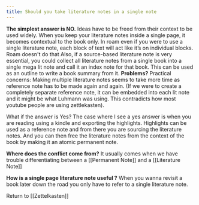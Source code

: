 ```yaml
---
title: Should you take literature notes in a single note
---
```

 **The simplest answer is NO.**
Ideas have to be freed from their context to be used widely.
When you keep your literature notes inside a single page, it becomes contextual to the book only.
In roam even if you were to use a single literature note, each block of text will act like it’s on individual blocks. Roam doesn't do that
Also, if a source-based literature note is very essential, you could collect all literature notes from a single book into a single mega lit note and call it an index note for that book. This can be used as an outline to write a book summary from it.
**Problems?**
Practical concerns: Making multiple literature notes seems to take more time as reference note has to be made again and again. (If we were to create a completely separate reference note, it can be embedded into each lit note and it might be what Luhmann was using. This contradicts how most youtube people are using zettlekasten).

What if the answer is Yes?
The case where I see a yes answer is when you are reading using a kindle and exporting the highlights. Highlights can be used as a reference note and from there you are sourcing the literature notes.
And you can then free the literature notes from the context of the book by making it an atomic permanent note.

**Where does the conflict come from?**
It usually comes when we have trouble differentiating between a [[Permanent Note]]  and a [[Literature Note]]

**How is a single page literature note useful ?**
When you wanna revisit a book later down the road you only have to refer to a single literature note.




Return to [[Zettelkasten]]



